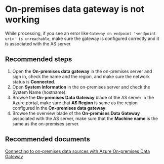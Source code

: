 <properties
	pageTitle="On-premises data gateway is not working"
	description="On-premises data gateway is not working"
	service="microsoft.analysisservices"
	resource="servers"
	authors="bnmaa"
	displayOrder="4"
	selfHelpType="resource"
	supportTopicIds=""
	resourceTags=""
	productPesIds=""
	cloudEnvironments="public"
/>

# On-premises data gateway is not working

While processing, if you see an error like `Gateway on endpoint '<endpoint uri>' is unreachable`, make sure the gateway is configured correctly and it is associated with the AS server.

## **Recommended steps**

1. Open the **On-premises data gateway** in the on-premises server and sign in, check the name and the region, and make sure the network status is **Connected**.
2. Open **System Information** in the on-premises server and check the System Name (hostname).
3. Browse the **On-premises Data Gateway** blade of the AS server in the Azure portal, make sure that **AS Region** is same as the region configured in the **On-premises data gateway**.
4. Browse the overview blade of the **On-premises Data Gateway** associated with the AS server, make sure that the **Machine name** is the same as the on-premises server.

## **Recommended documents**
[Connecting to on-premises data sources with Azure On-premises Data Gateway](https://docs.microsoft.com/azure/analysis-services/analysis-services-gateway)
